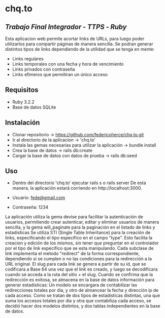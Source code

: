 # chq.to
## _Trabajo Final Integrador -  TTPS ‐ Ruby_

Esta aplicacion web permite acortar links de URLs, para luego poder utilizarlos para compartir páginas de manera sencilla. Se podran generar distintos tipos de links dependiendo de la utilidad que se tenga en mente: 
- Links regulares
- Links temporales con una fecha y hora de vencimiento
- Links privados con contraseña
- Links efimeros que permitiran un único acceso


## Requisitos

- Ruby 3.2.2
- Base de datos SQLite


## Instalación

- Clonar repositorio -> https://github.com/federicoherce/chq.to.git
- Ir al directorio de la aplicacion -> 'chq.to'
- Instala las gemas necesarias para utilizar la aplicación -> bundle install
- Crea la base de datos -> rails db:create
- Cargar la base de datos con datos de prueba -> rails db:seed


## Uso

- Dentro del directorio 'chq.to' ejecutar rails s o rails server
De esta manera, la aplicación estará corriendo en http://localhost:3000.


- Usuario: fede@gmail.com
- Contraseña: 1234

La aplicación utiliza la gema devise para facilitar la autenticación de usuarios, permitiendo crear autenticar, editar y eliminar usuarios de manera sencilla, y la gema will_paginate para la paginación en el listado de links y estadisticas
Se utiliza STI (Single Table Inheritance) para la creación de links, especificando el tipo específico en el  campo "type". Esto facilita la creacion y edición de los mismos, sin tener que preguntar en el controlador por el tipo de link especifico que se esta manipulando.
Cada subclase de link implementa el metodo "redirect" de la forma correspondiente, dependiendo si se cumplen o no las condiciones para la redirección a la URL original.
El slug para cada link se genera a partir de su id, que se codificara a Base 64 una vez que el link es creado, y luego se decodificara cuando se acceda a la ruta del  sitio + el slug.
Cuando se confirma que la redirección es exitosa, se almacena en la base de datos información para generar estadisticas: Un modelo se encargara de contabilizar las redirecciones totales por dia, y otro de almancear la fecha y dirección ip de cada acceso. Como se tratan de dos tipos de estadisticas distintas, una que suma los 
accesos totales por dia y otra que contabiliza cada acceso, se decidió hacer dos modelos distintos, y dos tablas independientes en la base de datos.

